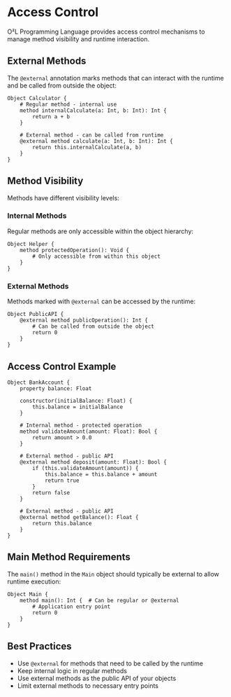 # Access Control

O²L Programming Language provides access control mechanisms to manage method visibility and runtime interaction.

## External Methods

The `@external` annotation marks methods that can interact with the runtime and be called from outside the object:

```obq
Object Calculator {
    # Regular method - internal use
    method internalCalculate(a: Int, b: Int): Int {
        return a + b
    }
    
    # External method - can be called from runtime
    @external method calculate(a: Int, b: Int): Int {
        return this.internalCalculate(a, b)
    }
}
```

## Method Visibility

Methods have different visibility levels:

### Internal Methods
Regular methods are only accessible within the object hierarchy:

```obq
Object Helper {
    method protectedOperation(): Void {
        # Only accessible from within this object
    }
}
```

### External Methods
Methods marked with `@external` can be accessed by the runtime:

```obq
Object PublicAPI {
    @external method publicOperation(): Int {
        # Can be called from outside the object
        return 0
    }
}
```

## Access Control Example

```obq
Object BankAccount {
    property balance: Float
    
    constructor(initialBalance: Float) {
        this.balance = initialBalance
    }
    
    # Internal method - protected operation
    method validateAmount(amount: Float): Bool {
        return amount > 0.0
    }
    
    # External method - public API
    @external method deposit(amount: Float): Bool {
        if (this.validateAmount(amount)) {
            this.balance = this.balance + amount
            return true
        }
        return false
    }
    
    # External method - public API  
    @external method getBalance(): Float {
        return this.balance
    }
}
```

## Main Method Requirements

The `main()` method in the `Main` object should typically be external to allow runtime execution:

```obq
Object Main {
    method main(): Int {  # Can be regular or @external
        # Application entry point
        return 0
    }
}
```

## Best Practices

- Use `@external` for methods that need to be called by the runtime
- Keep internal logic in regular methods
- Use external methods as the public API of your objects
- Limit external methods to necessary entry points